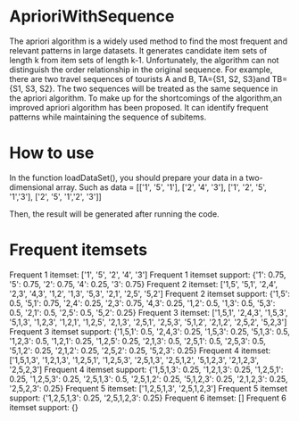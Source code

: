 # AprioriWithSequence
The apriori algorithm is a widely used method to find the most frequent and relevant patterns in large datasets. 
It generates candidate item sets of length k from item sets of length k-1.
Unfortunately, the algorithm can not distinguish the order relationship in the original sequence. 
For example, there are two travel sequences of tourists A and B, TA={S1, S2, S3}and TB={S1, S3, S2}. 
The two sequences will be treated as the same sequence in the apriori algorithm.
To make up for the shortcomings of the algorithm,an improved apriori algorithm has been proposed. 
It can identify frequent patterns while maintaining the sequence of subitems.

# How to use
In the function loadDataSet(), you should prepare your data in a two-dimensional array.
Such as data = [['1', '5', '1'], ['2', '4', '3'], ['1', '2', '5', '1','3'], ['2', '5', '1','2', '3']]

Then, the result will be generated after running the code. 

# Frequent itemsets
Frequent 1 itemset: ['1', '5', '2', '4', '3']
Frequent 1 itemset support: {'1': 0.75, '5': 0.75, '2': 0.75, '4': 0.25, '3': 0.75}
Frequent 2 itemset: ['1,5', '5,1', '2,4', '2,3', '4,3', '1,2', '1,3', '5,3', '2,1', '2,5', '5,2']
Frequent 2 itemset support: {'1,5': 0.5, '5,1': 0.75, '2,4': 0.25, '2,3': 0.75, '4,3': 0.25, '1,2': 0.5, '1,3': 0.5, '5,3': 0.5, '2,1': 0.5, '2,5': 0.5, '5,2': 0.25}
Frequent 3 itemset: ['1,5,1', '2,4,3', '1,5,3', '5,1,3', '1,2,3', '1,2,1', '1,2,5', '2,1,3', '2,5,1', '2,5,3', '5,1,2', '2,1,2', '2,5,2', '5,2,3']
Frequent 3 itemset support: {'1,5,1': 0.5, '2,4,3': 0.25, '1,5,3': 0.25, '5,1,3': 0.5, '1,2,3': 0.5, '1,2,1': 0.25, '1,2,5': 0.25, '2,1,3': 0.5, '2,5,1': 0.5, '2,5,3': 0.5, '5,1,2': 0.25, '2,1,2': 0.25, '2,5,2': 0.25, '5,2,3': 0.25}
Frequent 4 itemset: ['1,5,1,3', '1,2,1,3', '1,2,5,1', '1,2,5,3', '2,5,1,3', '2,5,1,2', '5,1,2,3', '2,1,2,3', '2,5,2,3']
Frequent 4 itemset support: {'1,5,1,3': 0.25, '1,2,1,3': 0.25, '1,2,5,1': 0.25, '1,2,5,3': 0.25, '2,5,1,3': 0.5, '2,5,1,2': 0.25, '5,1,2,3': 0.25, '2,1,2,3': 0.25, '2,5,2,3': 0.25}
Frequent 5 itemset: ['1,2,5,1,3', '2,5,1,2,3']
Frequent 5 itemset support: {'1,2,5,1,3': 0.25, '2,5,1,2,3': 0.25}
Frequent 6 itemset: []
Frequent 6 itemset support: {}
